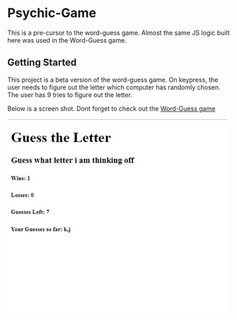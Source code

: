# Psychic-Game

This is a pre-cursor to the word-guess game. Almost the same JS logic built here was used in the Word-Guess game. 

## Getting Started
This project is a beta version of the word-guess game. On keypress, the user needs to figure out the letter which computer has randomly chosen. The user has 9 tries to figure out the letter. 

Below is a screen shot. Dont forget to check out the [Word-Guess game](https://anw1986.github.io/Word-Guess-Game/)

![game](./assets/images/psychic-game.jpg)